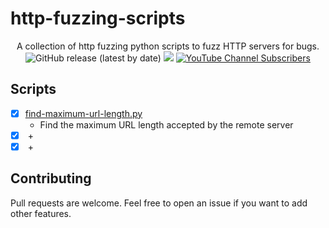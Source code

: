 # http-fuzzing-scripts

<p align="center">
  A collection of http fuzzing python scripts to fuzz HTTP servers for bugs.
  <br>
  <img alt="GitHub release (latest by date)" src="https://img.shields.io/github/v/release/p0dalirius/http-fuzzing-scripts">
  <a href="https://twitter.com/intent/follow?screen_name=podalirius_" title="Follow"><img src="https://img.shields.io/twitter/follow/podalirius_?label=Podalirius&style=social"></a>
  <a href="https://www.youtube.com/c/Podalirius_?sub_confirmation=1" title="Subscribe"><img alt="YouTube Channel Subscribers" src="https://img.shields.io/youtube/channel/subscribers/UCF_x5O7CSfr82AfNVTKOv_A?style=social"></a>
  <br>
</p>

## Scripts

 - [x] [find-maximum-url-length.py](./maximum-url-dichotomic/find-maximum-url-length.py)
   + Find the maximum URL length accepted by the remote server
 - [x] [](./maximum-url-dichotomic/find-maximum-url-length.py)
   + 
 - [x] [](./maximum-url-dichotomic/find-maximum-url-length.py)
   + 

## Contributing

Pull requests are welcome. Feel free to open an issue if you want to add other features.
